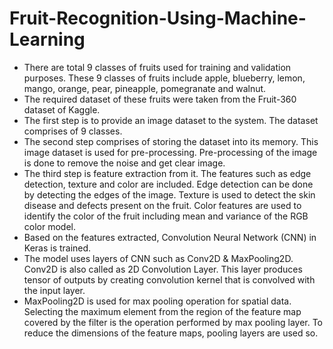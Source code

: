 # Fruit-Recognition-Using-Machine-Learning

- There are total 9 classes of fruits used for training and validation purposes. These 9 
classes of fruits include apple, blueberry, lemon, mango, orange, pear, pineapple, 
pomegranate and walnut. 
- The required dataset of these fruits were taken from the Fruit-360 dataset of Kaggle.
- The first step is to provide an image dataset to the system. The dataset comprises of 
9 classes.
- The second step comprises of storing the dataset into its memory. This 
image dataset is used for pre-processing. Pre-processing of the image is done to 
remove the noise and get clear image.
- The third step is feature extraction from it. The features such as edge detection, texture and color are included. Edge detection can be 
done by detecting the edges of the image. Texture is used to detect the skin disease 
and defects present on the fruit. Color features are used to identify the color of the 
fruit including mean and variance of the RGB color model.
- Based on the features extracted, Convolution Neural Network (CNN) in Keras is trained.
- The model uses layers of CNN such as Conv2D & MaxPooling2D. Conv2D is also called as 2D 
Convolution Layer. This layer produces tensor of outputs by creating convolution 
kernel that is convolved with the input layer.
- MaxPooling2D is used for max pooling 
operation for spatial data. Selecting the maximum element from the region of the 
feature map covered by the filter is the operation performed by max pooling layer. To 
reduce the dimensions of the feature maps, pooling layers are used so. 
